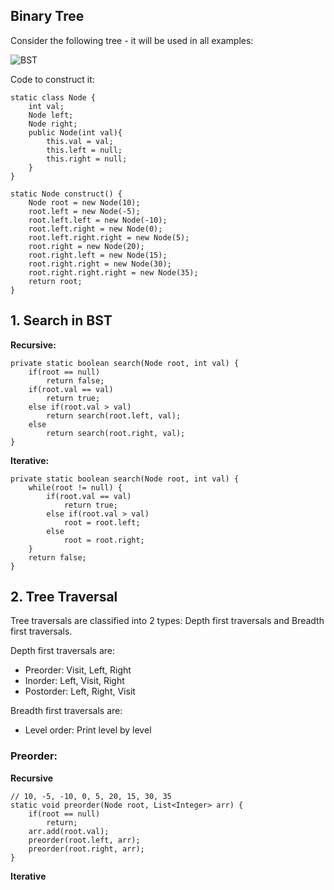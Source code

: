 
## Binary Tree

Consider the following tree - it will be used in all examples:

![BST](https://i.imgur.com/p0iWIiA.png)


Code to construct it:

	static class Node {
		int val;
		Node left;
		Node right;
		public Node(int val){
			this.val = val;
			this.left = null;
			this.right = null;
		}
	}
	
	static Node construct() {
		Node root = new Node(10);
		root.left = new Node(-5);
		root.left.left = new Node(-10);
		root.left.right = new Node(0);
		root.left.right.right = new Node(5);
		root.right = new Node(20);
		root.right.left = new Node(15);
		root.right.right = new Node(30);
		root.right.right.right = new Node(35);
		return root;
	}

## 1. Search in BST

**Recursive:**

	private static boolean search(Node root, int val) {
		if(root == null)
			return false;
		if(root.val == val)
			return true;
		else if(root.val > val)
			return search(root.left, val);
		else
			return search(root.right, val);
	}

**Iterative:**

	private static boolean search(Node root, int val) {
		while(root != null) {
			if(root.val == val)
				return true;
			else if(root.val > val)
				root = root.left;
			else
				root = root.right;
		}
		return false;
	}

## 2. Tree Traversal

Tree traversals are classified into 2 types: Depth first traversals and Breadth first traversals.

Depth first traversals are:
- Preorder: Visit, Left, Right
- Inorder: Left, Visit, Right
- Postorder: Left, Right, Visit

Breadth first traversals are:
- Level order: Print level by level

### Preorder:

**Recursive**

	// 10, -5, -10, 0, 5, 20, 15, 30, 35
	static void preorder(Node root, List<Integer> arr) {
		if(root == null)
			return;
		arr.add(root.val);
		preorder(root.left, arr);
		preorder(root.right, arr);
	}

**Iterative**



